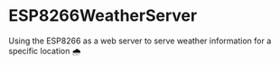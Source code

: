 # ESP8266WeatherServer
Using the ESP8266 as a web server to serve weather information for a specific location 🌧️
